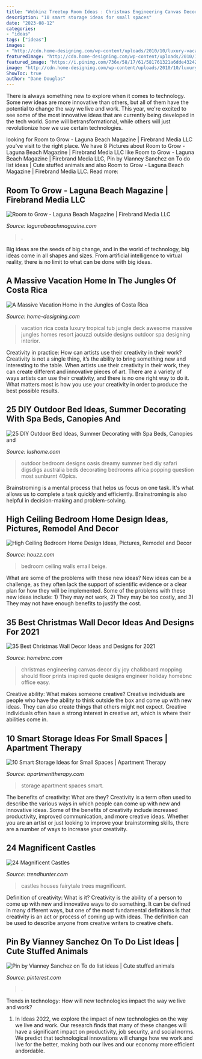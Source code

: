 ```yaml
---
title: "Webkinz Treetop Room Ideas : Christmas Engineering Canvas Decor Diy Joy Chalkboard Mopping Should Floor Prints Inspired Quote Designs Engineer Holiday Homebnc Office Easy"
description: "10 smart storage ideas for small spaces"
date: "2023-08-12"
categories:
- "ideas"
tags: ["ideas"]
images:
- "http://cdn.home-designing.com/wp-content/uploads/2010/10/luxury-vacation-home-hot-tub-on-deck.jpg"
featuredImage: "http://cdn.home-designing.com/wp-content/uploads/2010/10/luxury-vacation-home-hot-tub-on-deck.jpg"
featured_image: "https://i.pinimg.com/736x/58/17/61/581761321a6dde432427110bf8babf4f.jpg"
image: "http://cdn.home-designing.com/wp-content/uploads/2010/10/luxury-vacation-home-hot-tub-on-deck.jpg"
ShowToc: true
author: "Dane Douglas"
---
```



There is always something new to explore when it comes to technology. Some new ideas are more innovative than others, but all of them have the potential to change the way we live and work. This year, we're excited to see some of the most innovative ideas that are currently being developed in the tech world. Some will betransformational, while others will just revolutionize how we use certain technologies.

	

		
looking for Room to Grow - Laguna Beach Magazine | Firebrand Media LLC you've visit to the right place. We have 8 Pictures about Room to Grow - Laguna Beach Magazine | Firebrand Media LLC like Room to Grow - Laguna Beach Magazine | Firebrand Media LLC, Pin by Vianney Sanchez on To do list ideas | Cute stuffed animals and also Room to Grow - Laguna Beach Magazine | Firebrand Media LLC. Read more:
		
    
## Room To Grow - Laguna Beach Magazine | Firebrand Media LLC

<img loading=lazy src="http://lagunabeachmagazine.com/wp-content/uploads/2014/04/©ScottSporleder-Princess-1.jpg" onerror="this.onerror=null;this.src='https://tse3.mm.bing.net/th?id=OIP.Pp2pxTf_Uga43fXjv3vEaQHaE8&amp;pid=15.1';" alt="Room to Grow - Laguna Beach Magazine | Firebrand Media LLC">

_Source: lagunabeachmagazine.com_

>. 

	

Big ideas are the seeds of big change, and in the world of technology, big ideas come in all shapes and sizes. From artificial intelligence to virtual reality, there is no limit to what can be done with big ideas.

    
## A Massive Vacation Home In The Jungles Of Costa Rica

<img loading=lazy src="http://cdn.home-designing.com/wp-content/uploads/2010/10/luxury-vacation-home-hot-tub-on-deck.jpg" onerror="this.onerror=null;this.src='https://tse2.mm.bing.net/th?id=OIP.iSpy9Y02e0L1HH74O3Zx9wHaFe&amp;pid=15.1';" alt="A Massive Vacation Home in the Jungles of Costa Rica">

_Source: home-designing.com_

>vacation rica costa luxury tropical tub jungle deck awesome massive jungles homes resort jacuzzi outside designs outdoor spa designing interior. 

	

Creativity in practice: How can artists use their creativity in their work?
Creativity is not a single thing, it’s the ability to bring something new and interesting to the table. When artists use their creativity in their work, they can create different and innovative pieces of art. There are a variety of ways artists can use their creativity, and there is no one right way to do it. What matters most is how you use your creativity in order to produce the best possible results.

    
## 25 DIY Outdoor Bed Ideas, Summer Decorating With Spa Beds, Canopies And

<img loading=lazy src="https://www.lushome.com/wp-content/uploads/2014/07/outdoor-beds-diy-summer-decorating-ideas-7.jpg" onerror="this.onerror=null;this.src='https://tse4.mm.bing.net/th?id=OIP.6_NZVBYwn_Sw5po2Y9YtyQHaEs&amp;pid=15.1';" alt="25 DIY Outdoor Bed Ideas, Summer Decorating with Spa Beds, Canopies and">

_Source: lushome.com_

>outdoor bedroom designs oasis dreamy summer bed diy safari digsdigs australia beds decorating bedrooms africa popping question most sunburnt 40pics. 

	

Brainstroming is a mental process that helps us focus on one task. It's what allows us to complete a task quickly and efficiently. Brainstroming is also helpful in decision-making and problem-solving.

    
## High Ceiling Bedroom Home Design Ideas, Pictures, Remodel And Decor

<img loading=lazy src="http://st.hzcdn.com/fimgs/6ee1eb2f0dadc3aa_3393-w500-h400-b0-p0--contemporary-bedroom.jpg" onerror="this.onerror=null;this.src='https://tse2.mm.bing.net/th?id=OIP.EAVeKVZ-AfXvMGvdeinMtwHaF7&amp;pid=15.1';" alt="High Ceiling Bedroom Home Design Ideas, Pictures, Remodel and Decor">

_Source: houzz.com_

>bedroom ceiling walls email beige. 

	

What are some of the problems with these new ideas?
New ideas can be a challenge, as they often lack the support of scientific evidence or a clear plan for how they will be implemented. Some of the problems with these new ideas include: 1) They may not work, 2) They may be too costly, and 3) They may not have enough benefits to justify the cost.

    
## 35 Best Christmas Wall Decor Ideas And Designs For 2021

<img loading=lazy src="https://homebnc.com/homeimg/2017/11/26-christmas-wall-decor-ideas-homebnc.jpg" onerror="this.onerror=null;this.src='https://tse2.mm.bing.net/th?id=OIP.H16fd4FlNZ5P_t4719sdugHaLE&amp;pid=15.1';" alt="35 Best Christmas Wall Decor Ideas and Designs for 2021">

_Source: homebnc.com_

>christmas engineering canvas decor diy joy chalkboard mopping should floor prints inspired quote designs engineer holiday homebnc office easy. 

	

Creative ability: What makes someone creative?
Creative individuals are people who have the ability to think outside the box and come up with new ideas. They can also create things that others might not expect. Creative individuals often have a strong interest in creative art, which is where their abilities come in.

    
## 10 Smart Storage Ideas For Small Spaces | Apartment Therapy

<img loading=lazy src="https://cdn.apartmenttherapy.info/image/upload/f_auto,q_auto:eco,w_730/at/archive/dd4e1320df3ed470d91797cf819eaa93509fcfa3" onerror="this.onerror=null;this.src='https://tse4.mm.bing.net/th?id=OIP.rvVSoQ-ZGz93ifFExwRnHQHaE5&amp;pid=15.1';" alt="10 Smart Storage Ideas for Small Spaces | Apartment Therapy">

_Source: apartmenttherapy.com_

>storage apartment spaces smart. 

	

The benefits of creativity: What are they?
Creativity is a term often used to describe the various ways in which people can come up with new and innovative ideas. Some of the benefits of creativity include increased productivity, improved communication, and more creative ideas. Whether you are an artist or just looking to improve your brainstorming skills, there are a number of ways to increase your creativity.

    
## 24 Magnificent Castles

<img loading=lazy src="https://cdn.trendhunterstatic.com/phpthumbnails/20/20889/20889_1_800.jpeg" onerror="this.onerror=null;this.src='https://tse3.mm.bing.net/th?id=OIP.Hn1bNipUN8JhgHSds7XUFgHaLG&amp;pid=15.1';" alt="24 Magnificent Castles">

_Source: trendhunter.com_

>castles houses fairytale trees magnificent. 

	

Definition of creativity: What is it?
Creativity is the ability of a person to come up with new and innovative ways to do something. It can be defined in many different ways, but one of the most fundamental definitions is that creativity is an act or process of coming up with ideas. The definition can be used to describe anyone from creative writers to creative chefs.

    
## Pin By Vianney Sanchez On To Do List Ideas | Cute Stuffed Animals

<img loading=lazy src="https://i.pinimg.com/736x/58/17/61/581761321a6dde432427110bf8babf4f.jpg" onerror="this.onerror=null;this.src='https://tse4.mm.bing.net/th?id=OIP.GSgP-_6uORu1HhJbGve3PQHaHa&amp;pid=15.1';" alt="Pin by Vianney Sanchez on To do list ideas | Cute stuffed animals">

_Source: pinterest.com_

>. 

	

Trends in technology: How will new technologies impact the way we live and work?
1. In Ideas 2022, we explore the impact of new technologies on the way we live and work. Our research finds that many of these changes will have a significant impact on productivity, job security, and social norms. We predict that technological innovations will change how we work and live for the better, making both our lives and our economy more efficient andordable.

